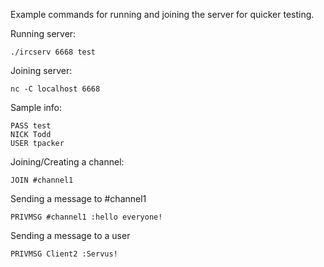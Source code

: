 Example commands for running and joining the server for quicker testing.

Running server:
``` 
./ircserv 6668 test 
```

Joining server:
```
nc -C localhost 6668 
```

Sample info:
```
PASS test
NICK Todd
USER tpacker
```

Joining/Creating a channel:
```
JOIN #channel1
```

Sending a message to #channel1
```
PRIVMSG #channel1 :hello everyone!
```

Sending a message to a user
```
PRIVMSG Client2 :Servus!
```